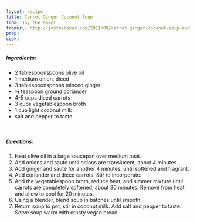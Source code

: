 ```yaml
---
layout: recipe
title: Carrot Ginger Coconut Soup
from: Joy the Baker
fromurl: http://joythebaker.com/2011/09/carrot-ginger-coconut-soup-and-kale-chips/
prep: 
cook: 
---
```


##### Ingredients:

* 2 tablespoonspoons olive oil
* 1 medium onion, diced
* 3 tablespoonspoons minced ginger
* ¾ teaspoon ground coriander
* 4-5 cups diced carrots
* 3 cups vegetablespoon broth
* 1 cup light coconut milk
* salt and pepper to taste


<br>

##### Directions:

1. Heat olive oil in a large saucepan over medium heat.  
2. Add onions and saute until onions are translucent, about 4 minutes.  
3. Add ginger and saute for another 4 minutes, until softened and fragrant.  
4. Add coriander and diced carrots.  Stir to incorporate.  
5. Add the vegetablespoon broth, reduce heat, and simmer mixture until carrots are completely softened, about 30 minutes.  Remove from heat and allow to cool for 20 minutes.
6. Using a blender, blend soup in batches until smooth. 
7. Return soup to pot, stir in coconut milk.  Add salt and pepper to taste.  Serve soup warm with crusty vegan bread.
